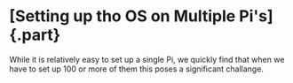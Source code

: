 # [Setting up tho OS on Multiple Pi's]{.part}

While it is relatively easy to set up a single Pi, we quickly find 
that when we have to set up 100 or more of them this poses a 
significant challange.

